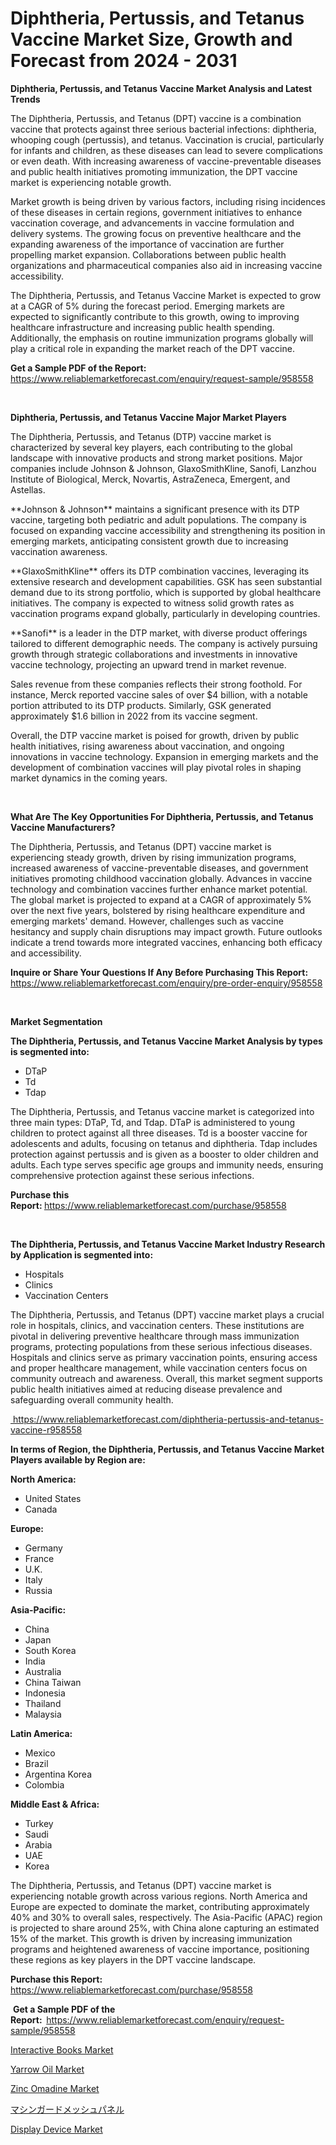<p><h1>Diphtheria, Pertussis, and Tetanus Vaccine Market Size, Growth and Forecast from 2024 - 2031</h1></p><p><strong>Diphtheria, Pertussis, and Tetanus Vaccine Market Analysis and Latest Trends</strong></p>
<p><p>The Diphtheria, Pertussis, and Tetanus (DPT) vaccine is a combination vaccine that protects against three serious bacterial infections: diphtheria, whooping cough (pertussis), and tetanus. Vaccination is crucial, particularly for infants and children, as these diseases can lead to severe complications or even death. With increasing awareness of vaccine-preventable diseases and public health initiatives promoting immunization, the DPT vaccine market is experiencing notable growth.</p><p>Market growth is being driven by various factors, including rising incidences of these diseases in certain regions, government initiatives to enhance vaccination coverage, and advancements in vaccine formulation and delivery systems. The growing focus on preventive healthcare and the expanding awareness of the importance of vaccination are further propelling market expansion. Collaborations between public health organizations and pharmaceutical companies also aid in increasing vaccine accessibility.</p><p>The Diphtheria, Pertussis, and Tetanus Vaccine Market is expected to grow at a CAGR of 5% during the forecast period. Emerging markets are expected to significantly contribute to this growth, owing to improving healthcare infrastructure and increasing public health spending. Additionally, the emphasis on routine immunization programs globally will play a critical role in expanding the market reach of the DPT vaccine.</p></p>
<p><strong>Get a Sample PDF of the Report:&nbsp;</strong> <a href="https://www.reliablemarketforecast.com/enquiry/request-sample/958558">https://www.reliablemarketforecast.com/enquiry/request-sample/958558</a></p>
<p>&nbsp;</p>
<p><strong>Diphtheria, Pertussis, and Tetanus Vaccine Major Market Players</strong></p>
<p><p>The Diphtheria, Pertussis, and Tetanus (DTP) vaccine market is characterized by several key players, each contributing to the global landscape with innovative products and strong market positions. Major companies include Johnson & Johnson, GlaxoSmithKline, Sanofi, Lanzhou Institute of Biological, Merck, Novartis, AstraZeneca, Emergent, and Astellas.</p><p>**Johnson & Johnson** maintains a significant presence with its DTP vaccine, targeting both pediatric and adult populations. The company is focused on expanding vaccine accessibility and strengthening its position in emerging markets, anticipating consistent growth due to increasing vaccination awareness.</p><p>**GlaxoSmithKline** offers its DTP combination vaccines, leveraging its extensive research and development capabilities. GSK has seen substantial demand due to its strong portfolio, which is supported by global healthcare initiatives. The company is expected to witness solid growth rates as vaccination programs expand globally, particularly in developing countries.</p><p>**Sanofi** is a leader in the DTP market, with diverse product offerings tailored to different demographic needs. The company is actively pursuing growth through strategic collaborations and investments in innovative vaccine technology, projecting an upward trend in market revenue.</p><p>Sales revenue from these companies reflects their strong foothold. For instance, Merck reported vaccine sales of over $4 billion, with a notable portion attributed to its DTP products. Similarly, GSK generated approximately $1.6 billion in 2022 from its vaccine segment.</p><p>Overall, the DTP vaccine market is poised for growth, driven by public health initiatives, rising awareness about vaccination, and ongoing innovations in vaccine technology. Expansion in emerging markets and the development of combination vaccines will play pivotal roles in shaping market dynamics in the coming years.</p></p>
<p>&nbsp;</p>
<p><strong>What Are The Key Opportunities For Diphtheria, Pertussis, and Tetanus Vaccine Manufacturers?</strong></p>
<p><p>The Diphtheria, Pertussis, and Tetanus (DPT) vaccine market is experiencing steady growth, driven by rising immunization programs, increased awareness of vaccine-preventable diseases, and government initiatives promoting childhood vaccination globally. Advances in vaccine technology and combination vaccines further enhance market potential. The global market is projected to expand at a CAGR of approximately 5% over the next five years, bolstered by rising healthcare expenditure and emerging markets' demand. However, challenges such as vaccine hesitancy and supply chain disruptions may impact growth. Future outlooks indicate a trend towards more integrated vaccines, enhancing both efficacy and accessibility.</p></p>
<p><strong>Inquire or Share Your Questions If Any Before Purchasing This Report:</strong> <a href="https://www.reliablemarketforecast.com/enquiry/pre-order-enquiry/958558">https://www.reliablemarketforecast.com/enquiry/pre-order-enquiry/958558</a></p>
<p>&nbsp;</p>
<p><strong>Market Segmentation</strong></p>
<p><strong>The Diphtheria, Pertussis, and Tetanus Vaccine Market Analysis by types is segmented into:</strong></p>
<p><ul><li>DTaP</li><li>Td</li><li>Tdap</li></ul></p>
<p><p>The Diphtheria, Pertussis, and Tetanus vaccine market is categorized into three main types: DTaP, Td, and Tdap. DTaP is administered to young children to protect against all three diseases. Td is a booster vaccine for adolescents and adults, focusing on tetanus and diphtheria. Tdap includes protection against pertussis and is given as a booster to older children and adults. Each type serves specific age groups and immunity needs, ensuring comprehensive protection against these serious infections.</p></p>
<p><strong>Purchase this Report:&nbsp;</strong><a href="https://www.reliablemarketforecast.com/purchase/958558">https://www.reliablemarketforecast.com/purchase/958558</a></p>
<p>&nbsp;</p>
<p><strong>The Diphtheria, Pertussis, and Tetanus Vaccine Market Industry Research by Application is segmented into:</strong></p>
<p><ul><li>Hospitals</li><li>Clinics</li><li>Vaccination Centers</li></ul></p>
<p><p>The Diphtheria, Pertussis, and Tetanus (DPT) vaccine market plays a crucial role in hospitals, clinics, and vaccination centers. These institutions are pivotal in delivering preventive healthcare through mass immunization programs, protecting populations from these serious infectious diseases. Hospitals and clinics serve as primary vaccination points, ensuring access and proper healthcare management, while vaccination centers focus on community outreach and awareness. Overall, this market segment supports public health initiatives aimed at reducing disease prevalence and safeguarding overall community health.</p></p>
<p><a href="https://www.reliablemarketforecast.com/diphtheria-pertussis-and-tetanus-vaccine-r958558">&nbsp;https://www.reliablemarketforecast.com/diphtheria-pertussis-and-tetanus-vaccine-r958558</a></p>
<p><strong>In terms of Region, the Diphtheria, Pertussis, and Tetanus Vaccine Market Players available by Region are:</strong></p>
<p>
    <p> <strong> North America: </strong>
        <ul>
            <li>United States</li>
            <li>Canada</li>
        </ul>
        </p> 
    <p> <strong> Europe: </strong>
        <ul>
            <li>Germany</li>
            <li>France</li>
            <li>U.K.</li>
            <li>Italy</li>
            <li>Russia</li>
        </ul>
        </p> 
    <p> <strong> Asia-Pacific: </strong>
        <ul>
            <li>China</li>
            <li>Japan</li>
            <li>South Korea</li>
            <li>India</li>
            <li>Australia</li>
            <li>China Taiwan</li>
            <li>Indonesia</li>
            <li>Thailand</li>
            <li>Malaysia</li>
        </ul>
        </p> 
    <p> <strong> Latin America: </strong>
        <ul>
            <li>Mexico</li>
            <li>Brazil</li>
            <li>Argentina Korea</li>
            <li>Colombia</li>
        </ul>
        </p> 
    <p> <strong> Middle East & Africa: </strong>
        <ul>
            <li>Turkey</li>
            <li>Saudi</li>
            <li>Arabia</li>
            <li>UAE</li>
            <li>Korea</li>
        </ul>
    </p>
    </p>
<p><p>The Diphtheria, Pertussis, and Tetanus (DPT) vaccine market is experiencing notable growth across various regions. North America and Europe are expected to dominate the market, contributing approximately 40% and 30% to overall sales, respectively. The Asia-Pacific (APAC) region is projected to share around 25%, with China alone capturing an estimated 15% of the market. This growth is driven by increasing immunization programs and heightened awareness of vaccine importance, positioning these regions as key players in the DPT vaccine landscape.</p></p>
<p><strong>Purchase this Report: </strong><a href="https://www.reliablemarketforecast.com/purchase/958558">https://www.reliablemarketforecast.com/purchase/958558</a></p>
<p>&nbsp;<strong>Get a Sample PDF of the Report:&nbsp;&nbsp;</strong><a href="https://www.reliablemarketforecast.com/enquiry/request-sample/958558">https://www.reliablemarketforecast.com/enquiry/request-sample/958558</a></p>
<p><strong></strong></p>
<p><p><a href="https://www.linkedin.com/pulse/interactive-books-market-share-size-trends-industry-analysis-l5a0e?trackingId=9dYaa90tS%2FqRAMNrq73RLw%3D%3D">Interactive Books Market</a></p><p><a href="https://issuu.com/reportprime-2/docs/yarrow-oil-market-size-2030.pptx_9fbb398ea54606">Yarrow Oil Market</a></p><p><a href="https://issuu.com/reportprime-2/docs/zinc-omadine-market-size-2030.pptx_0998cf69ef13f9">Zinc Omadine Market</a></p><p><a href="https://medium.com/@beaumontdavv7mp/machine-guarding-mesh-panel-market-%E3%81%AF-%E3%82%B3%E3%82%B9%E3%83%88%E7%AE%A1%E7%90%86%E3%81%A8%E5%8A%B9%E7%8E%87%E5%90%91%E4%B8%8A%E3%82%92%E5%84%AA%E5%85%88%E3%81%97%E3%81%BE%E3%81%99-%E3%81%95%E3%82%89%E3%81%AB-%E5%A0%B1%E5%91%8A%E6%9B%B8%E3%81%AF%E5%B8%82%E5%A0%B4%E3%81%AE%E9%9C%80%E8%A6%81%E9%9D%A2%E3%81%A8%E4%BE%9B%E7%B5%A6%E9%9D%A2%E3%81%AE%E4%B8%A1%E6%96%B9%E3%82%92%E3%82%AB%E3%83%90%E3%83%BC%E3%81%97%E3%81%A6%E3%81%84%E3%81%BE%E3%81%99-machine-e779b34c82f9">マシンガードメッシュパネル</a></p><p><a href="https://medium.com/@jo3xcablin/this-report-aims-to-deliver-an-in-depth-analysis-of-the-global-display-device-market-offering-both-ac4c521e3a96">Display Device Market</a></p></p>